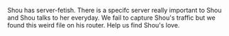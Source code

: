 Shou has server-fetish. There is a specifc server really important to Shou and Shou talks to her everyday. We fail to capture Shou's traffic but we found this weird file on his router. Help us find Shou's love.
